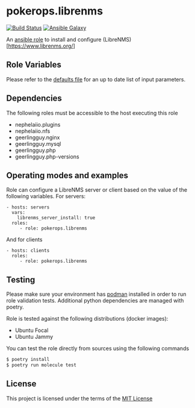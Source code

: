 # pokerops.librenms

[![Build Status](https://github.com/wpnops/ansible-role-librenms/workflows/molecule/badge.svg)](https://github.com/wpnops/ansible-role-librenms/actions)
[![Ansible Galaxy](http://img.shields.io/badge/ansible--galaxy-pokerops.librenms-blue.svg)](https://galaxy.ansible.com/wpninfra/librenms/)

An [ansible role](https://galaxy.ansible.com/pokerops/librenms) to install and configure (LibreNMS)[https://www.librenms.org/]

## Role Variables

Please refer to the [defaults file](/defaults/main.yml) for an up to date list of input parameters.

## Dependencies

The following roles must be accessible to the host executing this role

* nephelaiio.plugins
* nephelaiio.nfs
* geerlingguy.nginx
* geerlingguy.mysql
* geerlingguy.php
* geerlingguy.php-versions

## Operating modes and examples

Role can configure a LibreNMS server or client based on the value of the following variables. For servers:

```
- hosts: servers
  vars:
    librenms_server_install: true
  roles:
     - role: pokerops.librenms
```

And for clients

```
- hosts: clients
  roles:
     - role: pokerops.librenms
```

## Testing

Please make sure your environment has [podman](https://podman.io) installed in order to run role validation tests. Additional python dependencies are managed with poetry.

Role is tested against the following distributions (docker images):

 * Ubuntu Focal
 * Ubuntu Jammy

You can test the role directly from sources using the following commands

 ``` sh
 $ poetry install
 $ poetry run molecule test
```

## License

This project is licensed under the terms of the [MIT License](/LICENSE)

